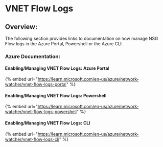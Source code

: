 # VNET Flow Logs

## Overview:

The following section provides links to documentation on how manage NSG Flow logs in the Azure Portal, Powershell or the Azure CLI.&#x20;

### Azure Documentation:

#### Enabling/Managing VNET Flow Logs: Azure Portal

{% embed url="https://learn.microsoft.com/en-us/azure/network-watcher/vnet-flow-logs-portal" %}

#### Enabling/Managing VNET Flow Logs: Powershell

{% embed url="https://learn.microsoft.com/en-us/azure/network-watcher/vnet-flow-logs-powershell" %}

#### Enabling/Managing VNET Flow Logs: CLI

{% embed url="https://learn.microsoft.com/en-us/azure/network-watcher/vnet-flow-logs-cli" %}

